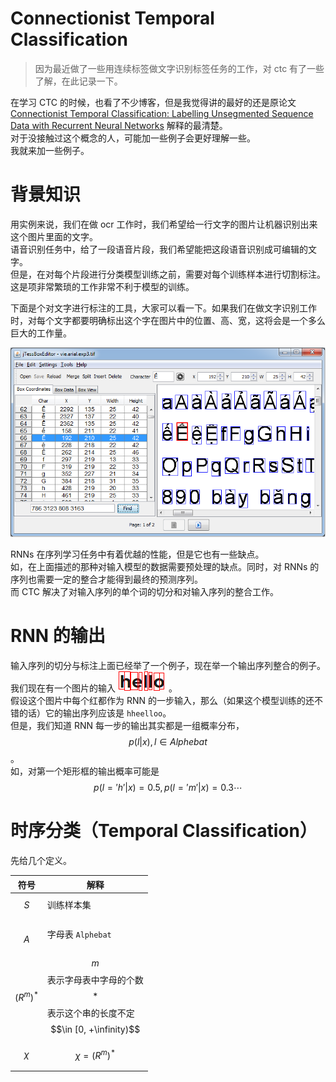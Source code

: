 # Connectionist Temporal Classification

> 因为最近做了一些用连续标签做文字识别标签任务的工作，对 ctc 有了一些了解，在此记录一下。

在学习 CTC 的时候，也看了不少博客，但是我觉得讲的最好的还是原论文 [Connectionist Temporal Classification: Labelling Unsegmented Sequence Data with Recurrent Neural Networks](http://citeseerx.ist.psu.edu/viewdoc/download?doi=10.1.1.75.6306&rep=rep1&type=pdf) 解释的最清楚。  
对于没接触过这个概念的人，可能加一些例子会更好理解一些。  
我就来加一些例子。

# 背景知识

用实例来说，我们在做 ocr 工作时，我们希望给一行文字的图片让机器识别出来这个图片里面的文字。  
语音识别任务中，给了一段语音片段，我们希望能把这段语音识别成可编辑的文字。  
但是，在对每个片段进行分类模型训练之前，需要对每个训练样本进行切割标注。  
这是项非常繁琐的工作非常不利于模型的训练。

下面是个对文字进行标注的工具，大家可以看一下。如果我们在做文字识别工作时，对每个文字都要明确标出这个字在图片中的位置、高、宽，这将会是一个多么巨大的工作量。

![jtessboxeditor](./jTessBoxEditor.png)

RNNs 在序列学习任务中有着优越的性能，但是它也有一些缺点。  
如，在上面描述的那种对输入模型的数据需要预处理的缺点。同时，对 RNNs 的序列也需要一定的整合才能得到最终的预测序列。  
而 CTC 解决了对输入序列的单个词的切分和对输入序列的整合工作。

# RNN 的输出

输入序列的切分与标注上面已经举了一个例子，现在举一个输出序列整合的例子。  
我们现在有一个图片的输入 ![hello](./hello.png)。  
假设这个图片中每个红都作为 RNN 的一步输入，那么（如果这个模型训练的还不错的话）它的输出序列应该是 `hheelloo`。  
但是，我们知道 RNN 每一步的输出其实都是一组概率分布，$$p(l|x), l \in Alphebat$$。  
如，对第一个矩形框的输出概率可能是 $$p(l = 'h' | x) = 0.5, p(l = 'm' | x) = 0.3 \cdots$$

# 时序分类（Temporal Classification）

先给几个定义。

| 符号 | 解释 |
| --- | --- |
| $$S$$ | 训练样本集 |
|　$$A$$ | 字母表 `Alphebat`|
| $$ (R^m)^\ast $$ | $$m$$ 表示字母表中字母的个数 $$\ast$$ 表示这个串的长度不定 $$\in [0, +\infinity)$$|
| $$\chi$$ | $$\chi = (R^m)^\ast$$ |
|  |  |



